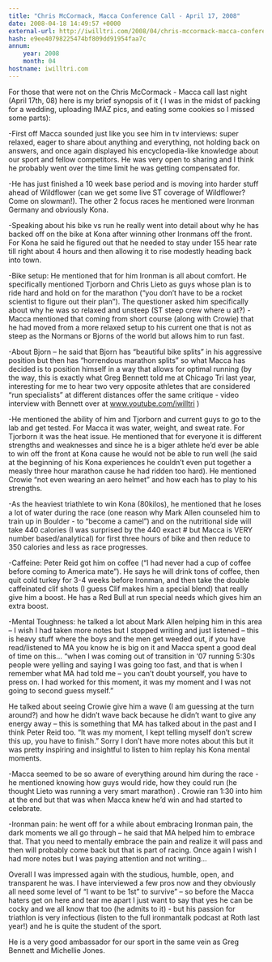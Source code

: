 ```yaml
---
title: "Chris McCormack, Macca Conference Call - April 17, 2008"
date: 2008-04-18 14:49:57 +0000
external-url: http://iwilltri.com/2008/04/chris-mccormack-macca-conference-call-april-17-2008/
hash: e9ee40798225474bf809dd91954faa7c
annum:
    year: 2008
    month: 04
hostname: iwilltri.com
---
```


For those that were not on the Chris McCormack - Macca call last night (April 17th, 08) here is my brief synopsis of it ( I was in the midst of packing for a wedding, uploading IMAZ pics, and eating some cookies so I missed some parts):

-First off Macca sounded just like you see him in tv interviews: super relaxed, eager to share about anything and everything, not holding back on answers, and once again displayed his encyclopedia-like knowledge about our sport and fellow competitors. He was very open to sharing and I think he probably went over the time limit he was getting compensated for.

-He has just finished a 10 week base period and is moving into harder stuff ahead of Wildflower (can we get some live ST coverage of Wildflower? Come on slowman!). The other 2 focus races he mentioned were Ironman Germany and obviously Kona.

-Speaking about his bike vs run he really went into detail about why he has backed off on the bike at Kona after winning other Ironmans off the front. For Kona he said he figured out that he needed to stay under 155 hear rate till right about 4 hours and then allowing it to rise modestly heading back into town.

-Bike setup: He mentioned that for him Ironman is all about comfort. He specifically mentioned Tjorborn and Chris Lieto as guys whose plan is to ride hard and hold on for the marathon (“you don’t have to be a rocket scientist to figure out their plan”). The questioner asked him specifically about why he was so relaxed and unsteep (ST steep crew where u at?) - Macca mentioned that coming from short course (along with Crowie) that he had moved from a more relaxed setup to his current one that is not as steep as the Normans or Bjorns of the world but allows him to run fast.



-About Bjorn – he said that Bjorn has “beautiful bike splits” in his aggressive position but then has “horrendous marathon splits” so what Macca has decided is to position himself in a way that allows for optimal running (by the way, this is exactly what Greg Bennett told me at Chicago Tri last year, interesting for me to hear two very opposite athletes that are considered “run specialists” at different distances offer the same critique - video interview with Bennett over at www.youtube.com/iwilltri )

-He mentioned the ability of him and Tjorborn and current guys to go to the lab and get tested. For Macca it was water, weight, and sweat rate. For Tjorborn it was the heat issue. He mentioned that for everyone it is different strengths and weaknesses and since he is a biger athlete he’d ever be able to win off the front at Kona cause he would not be able to run well (he said at the beginning of his Kona experiences he couldn’t even put together a measly three hour marathon cause he had ridden too hard). He mentioned Crowie “not even wearing an aero helmet” and how each has to play to his strengths.

-As the heaviest triathlete to win Kona (80kilos), he mentioned that he loses a lot of water during the race (one reason why Mark Allen counseled him to train up in Boulder - to “become a camel”) and on the nutritional side will take 440 calories (I was surprised by the 440 exact # but Macca is VERY number based/analytical) for first three hours of bike and then reduce to 350 calories and less as race progresses.

-Caffeine: Peter Reid got him on coffee (“I had never had a cup of coffee before coming to America mate”). He says he will drink tons of coffee, then quit cold turkey for 3-4 weeks before Ironman, and then take the double caffeinated clif shots (I guess Clif makes him a special blend) that really give him a boost. He has a Red Bull at run special needs which gives him an extra boost.

-Mental Toughness: he talked a lot about Mark Allen helping him in this area – I wish I had taken more notes but I stopped writing and just listened – this is heavy stuff where the boys and the men get weeded out, if you have read/listened to MA you know he is big on it and Macca spent a good deal of time on this… “when I was coming out of transition in ‘07 running 5:30s people were yelling and saying I was going too fast, and that is when I remember what MA had told me – you can’t doubt yourself, you have to press on. I had worked for this moment, it was my moment and I was not going to second guess myself.”

He talked about seeing Crowie give him a wave (I am guessing at the turn around?) and how he didn’t wave back because he didn’t want to give any energy away – this is something that MA has talked about in the past and I think Peter Reid too. “It was my moment, I kept telling myself don’t screw this up, you have to finish.”
Sorry I don’t have more notes about this but it was pretty inspiring and insightful to listen to him replay his Kona mental moments.

-Macca seemed to be so aware of everything around him during the race - he mentioned knowing how guys would ride, how they could run (he thought Lieto was running a very smart marathon) . Crowie ran 1:30 into him at the end but that was when Macca knew he’d win and had started to celebrate.

-Ironman pain: he went off for a while about embracing Ironman pain, the dark moments we all go through – he said that MA helped him to embrace that. That you need to mentally embrace the pain and realize it will pass and then will probably come back but that is part of racing. Once again I wish I had more notes but I was paying attention and not writing…

Overall I was impressed again with the studious, humble, open, and transparent he was. I have interviewed a few pros now and they obviously all need some level of “I want to be 1st” to survive” – so before the Macca haters get on here and tear me apart I just want to say that yes he can be cocky and we all know that too (he admits to it) - but his passion for triathlon is very infectious (listen to the full ironmantalk podcast at Roth last year!) and he is quite the student of the sport.

He is a very good ambassador for our sport in the same vein as Greg Bennett and Michellie Jones.

